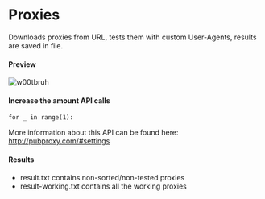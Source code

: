# Proxies
Downloads proxies from URL, tests them with custom User-Agents, results are saved in file.

#### Preview
![w00tbruh](https://i.imgur.com/iDdug2f.jpg)

#### Increase the amount API calls
``` for _ in range(1): ```

More information about this API can be found here: http://pubproxy.com/#settings

#### Results
* result.txt contains non-sorted/non-tested proxies
* result-working.txt contains all the working proxies
